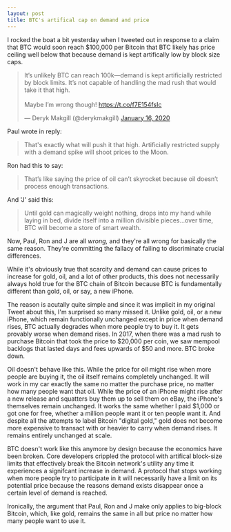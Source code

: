 ```yaml
---
layout: post
title: BTC's artifical cap on demand and price
---
```


I rocked the boat a bit yesterday when I tweeted out in response to a claim that BTC would soon reach $100,000 per Bitcoin
that BTC likely has price ceiling well below that because demand is kept artifically low by block size caps.

<blockquote class="twitter-tweet"><p lang="en" dir="ltr">It’s unlikely BTC can reach 100k—demand is kept artificially restricted by block limits. It’s not capable of handling the mad rush that would take it that high. <br><br>Maybe I’m wrong though! <a href="https://t.co/f7E154fsIc">https://t.co/f7E154fsIc</a></p>&mdash; Deryk Makgill (@derykmakgill) <a href="https://twitter.com/derykmakgill/status/1217636530342318083?ref_src=twsrc%5Etfw">January 16, 2020</a></blockquote> <script async src="https://platform.twitter.com/widgets.js" charset="utf-8"></script>

Paul wrote in reply:

> That's exactly what will push it that high. Artificially restricted supply with a demand spike will shoot prices to the Moon.

Ron had this to say: 

> That’s like saying the price of oil can’t skyrocket because oil doesn’t process enough transactions. 

And 'J' said this:

> Until gold can magically weight nothing, drops into my hand while laying in bed, divide itself into a million divisible pieces...over time, BTC will become a store of smart wealth.

Now, Paul, Ron and J are all *wrong,* and they're all wrong for basically the same reason. They're committing the fallacy of failing to discriminate crucial differences.

While it's obviously true that scarcity and demand can cause prices to increase for gold, oil, and a lot of other products, this does not necessarily always hold true for the BTC chain of Bitcoin because BTC is fundamentally different than gold, oil, or say, a new iPhone.

The reason is acutally quite simple and since it was implicit in my original Tweet about this, I'm surprised so many missed it. Unlike gold, oil, or a new iPhone, which remain functionally unchanged except in price when demand rises, BTC actually degrades when more people try to buy it. It gets provably worse when demand rises. In 2017, when there was a mad rush to purchase Bitcoin that took the price to $20,000 per coin, we saw mempool backlogs that lasted days and fees upwards of $50 and more. BTC broke down.

Oil doesn't behave like this. While the price for oil might rise when more people are buying it, the oil itself remains completely unchanged. It will work in my car exactly the same no matter the purchase price, no matter how many people want that oil. While the price of an iPhone might rise after a new release and squatters buy them up to sell them on eBay, the iPhone's themselves remain unchanged. It works the same whether I paid $1,000 or got one for free, whether a million people want it or ten people want it. And despite all the attempts to label Bitcoin "digital gold," gold does not become more expensive to transact with or heavier to carry when demand rises. It remains entirely unchanged at scale.

BTC doesn't work like this anymore by design because the economics have been broken. Core developers crippled the protocol with artifical block-size limits that effectively break the Bitcoin network's utility any time it experiences a signifcant increase in demand. A protocol that stops working when more people try to participate in it will necessarily have a limit on its potential price because the reasons demand exists disappear once a certain level of demand is reached.

Ironically, the argument that Paul, Ron and J make only applies to big-block Bitcoin, which, like gold, remains the same in all but price no matter how many people want to use it.

